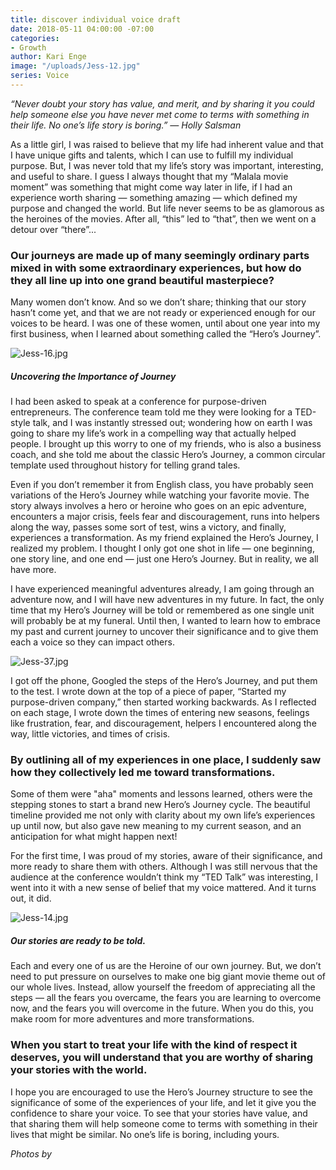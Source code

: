 ```yaml
---
title: discover individual voice draft
date: 2018-05-11 04:00:00 -07:00
categories:
- Growth
author: Kari Enge
image: "/uploads/Jess-12.jpg"
series: Voice
---
```


_“Never doubt your story has value, and merit, and by sharing it you could help someone else you have never met come to terms with something in their life. No one’s life story is boring.” — Holly Salsman_

As a little girl, I was raised to believe that my life had inherent value and that I have unique gifts and talents, which I can use to fulfill my individual purpose. But, I was never told that my life’s story was important, interesting, and useful to share. I guess I always thought that my “Malala movie moment” was something that might come way later in life, if I had an experience worth sharing — something amazing — which defined my purpose and changed the world. But life never seems to be as glamorous as the heroines of the movies. After all, “this” led to “that”, then we went on a detour over “there”... 

### Our journeys are made up of many seemingly ordinary parts mixed in with some extraordinary experiences, but how do they all line up into one grand beautiful masterpiece? 

Many women don’t know. And so we don’t share; thinking that our story hasn’t come yet, and that we are not ready or experienced enough for our voices to be heard. I was one of these women, until about one year into my first business, when I learned about something called the “Hero’s Journey”.

![Jess-16.jpg](/uploads/Jess-16.jpg)

##### Uncovering the Importance of Journey

I had been asked to speak at a conference for purpose-driven entrepreneurs. The conference team told me they were looking for a TED-style talk, and I was instantly stressed out; wondering how on earth I was going to share my life’s work in a compelling way that actually helped people. I brought up this worry to one of my friends, who is also a business coach, and she told me about the classic Hero’s Journey, a common circular template used throughout history for telling grand tales.

Even if you don’t remember it from English class, you have probably seen variations of the Hero’s Journey while watching your favorite movie. The story always involves a hero or heroine who goes on an epic adventure, encounters a major crisis, feels fear and discouragement, runs into helpers along the way, passes some sort of test, wins a victory, and finally, experiences a transformation. As my friend explained the Hero’s Journey, I realized my problem. I thought I only got one shot in life — one beginning, one story line, and one end — just one Hero’s Journey. But in reality, we all have more.

I have experienced meaningful adventures already, I am going through an adventure now, and I will have new adventures in my future. In fact, the only time that my Hero’s Journey will be told or remembered as one single unit will probably be at my funeral. Until then, I wanted to learn how to embrace my past and current journey to uncover their significance and to give them each a voice so they can impact others.

![Jess-37.jpg](/uploads/Jess-37.jpg)

I got off the phone, Googled the steps of the Hero’s Journey, and put them to the test. I wrote down at the top of a piece of paper, “Started my purpose-driven company,” then started working backwards. As I reflected on each stage, I wrote down the times of entering new seasons, feelings like frustration, fear, and discouragement, helpers I encountered along the way, little victories, and times of crisis.

### By outlining all of my experiences in one place, I suddenly saw how they collectively led me toward transformations. 

Some of them were "aha" moments and lessons learned, others were the stepping stones to start a brand new Hero’s Journey cycle. The beautiful timeline provided me not only with clarity about my own life’s experiences up until now, but also gave new meaning to my current season, and an anticipation for what might happen next!

For the first time, I was proud of my stories, aware of their significance, and more ready to share them with others. Although I was still nervous that the audience at the conference wouldn’t think my “TED Talk” was interesting, I went into it with a new sense of belief that my voice mattered. And it turns out, it did.

![Jess-14.jpg](/uploads/Jess-14.jpg)

##### Our stories are ready to be told.

Each and every one of us are the Heroine of our own journey. But, we don’t need to put pressure on ourselves to make one big giant movie theme out of our whole lives. Instead, allow yourself the freedom of appreciating all the steps —  all the fears you overcame, the fears you are learning to overcome now, and the fears you will overcome in the future. When you do this, you make room for more adventures and more transformations. 

### When you start to treat your life with the kind of respect it deserves, you will understand that you are worthy of sharing your stories with the world.

I hope you are encouraged to use the Hero’s Journey structure to see the significance of some of the experiences of your life, and let it give you the confidence to share your voice. To see that your stories have value, and that sharing them will help someone come to terms with something in their lives that might be similar. No one’s life is boring, including yours.

_Photos by_
